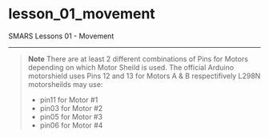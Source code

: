 # lesson_01_movement
SMARS Lessons 01 - Movement

---

> **Note** There are at least 2 different combinations of Pins for Motors depending on which Motor Sheild is used.
> The official Arduino motorshield uses Pins 12 and 13 for Motors A & B respectifively
> L298N motorsheilds may use:
>
> - pin11 for Motor #1
> - pin03 for Motor #2
> - pin05 for Motor #3
> - pin06 for Motor #4 
